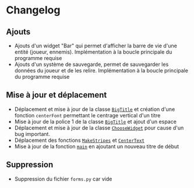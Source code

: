 # Changelog

## Ajouts

- Ajouts d'un widget "Bar" qui permet d'afficher la barre de vie d'une entité (joueur, ennemis). Implémentation à la boucle principale du programme requise
- Ajouts d'un système de sauvegarde, permet de sauvegarder les données du joueur et de les relire. Implémentation à la boucle principale du programme requise

## Mise à jour et déplacement

- Déplacement et mise à jour de la classe [`BigTitle`](Widgets.py) et création d'une fonction `centerFont` permettant le centrage vertical d'un titre
- Mise à jour de la police 1 de la classe [`BigTitle`](Widgets.py) et ajout d'un espace
- Déplacement et mise à jour de la classe [`ChooseWidget`](Widgets.py) pour cause d'un bug important.
- Déplacement des fonctions [`MakeStripes`](utilities.py) et [`CenterText`](utilities.py)
- Mise à jour de la fonction [`main`](main.py) en ajoutant un nouveau titre de début

## Suppression

- Suppression du fichier `forms.py` car vide
